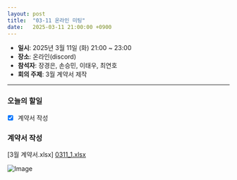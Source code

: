 ```yaml
---
layout: post
title:  "03-11 온라인 미팅"
date:   2025-03-11 21:00:00 +0900
---
```


- **일시**: 2025년 3월 11일 (화) 21:00 ~ 23:00
- **장소**: 온라인(discord)
- **참석자**: 장경은, 손승민, 이태우, 최연호
- **회의 주제**: 3월 계약서 제작

---

### 오늘의 할일

- [x]  계약서 작성

### 계약서 작성

[3월 계약서.xlsx]
[0311_1.xlsx](https://github.com/user-attachments/files/19240936/0311_1.xlsx)


![Image](https://github.com/user-attachments/assets/604ec843-c075-40c7-936e-a89dbe396996)
